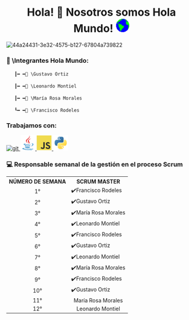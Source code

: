 <h1 align="center">Hola! 👋 Nosotros somos Hola Mundo! <img src="https://github.com/SatYu26/SatYu26/blob/master/Assets/Earth.gif" width="36px"></h1></h1>

![44a24431-3e32-4575-b127-67804a739822](https://user-images.githubusercontent.com/111799490/233235807-d48dacf2-8761-4953-9e6b-65466e872408.jpg)

<h3 align="left">📂 \Integrantes Hola Mundo:</h3>
<p align="left">
</p>


       ┃━ ━📂 \Gustavo Ortiz

       ┃━ ━📂 \Leonardo Montiel  
    
       ┃━ ━📂 \María Rosa Morales
    
       ┖━ ━📂 \Francisco Rodeles    
       
<h3 align="left">Trabajamos con:</h3>
<p align="left"> <a href="https://git-scm.com/" target="_blank" rel="noreferrer"> <img src="https://www.vectorlogo.zone/logos/git-scm/git-scm-icon.svg" alt="git" width="40" height="40"/> </a> <a href="https://www.java.com" target="_blank" rel="noreferrer"> <img src="https://raw.githubusercontent.com/devicons/devicon/master/icons/java/java-original.svg" alt="java" width="40" height="40"/> </a> <a href="https://developer.mozilla.org/en-US/docs/Web/JavaScript" target="_blank" rel="noreferrer"> <img src="https://raw.githubusercontent.com/devicons/devicon/master/icons/javascript/javascript-original.svg" alt="javascript" width="40" height="40"/> </a> <a href="https://www.python.org" target="_blank" rel="noreferrer"> <img src="https://raw.githubusercontent.com/devicons/devicon/master/icons/python/python-original.svg" alt="python" width="40" height="40"/> </a> </p>

### 💻 Responsable semanal de la gestión en el proceso Scrum 

  <table align="center">
	<tr>
		<th>NÚMERO DE SEMANA</th>
		<th> SCRUM MASTER</th>
	</tr>
	<tr>
		<td align="center">1°</td>
		<td>✔️Francisco Rodeles</td>
	</tr>
	<tr>
		<td align="center">2°</td>
		<td>✔️Gustavo Ortiz</td>
	</tr>
	<tr>
		<td align="center" >3°</td>
		<td>✔️María Rosa Morales</td>
	</tr>
        <tr>
		<td align="center">4°</td>
		<td>✔️Leonardo Montiel</td>
	</tr>
	<tr>
		<td align="center">5°</td>
		<td>✔️Francisco Rodeles</td>
	</tr>
	<tr>
		<td align="center">6°</td>
		<td>✔️Gustavo Ortiz</td>
	</tr>
	<tr>
		<td align="center" >7°</td>
		<td>✔️Leonardo Montiel</td>
	</tr>
        <tr>
		<td align="center">8°</td>
		<td>✔️María Rosa Morales</td>
	</tr>
	<tr>
		<td align="center">9°</td>
		<td>✔️Francisco Rodeles</td>
	</tr>
	<tr>
		<td align="center">10°</td>
		<td>✔️Gustavo Ortiz</td>
	</tr>
	<tr>
		<td align="center" >11°</td>
		<td align="center">María Rosa Morales</td>
	</tr>
        <tr>
		<td align="center">12°</td>
		<td align="center">Leonardo Montiel</td>
	</tr>	
</table>
